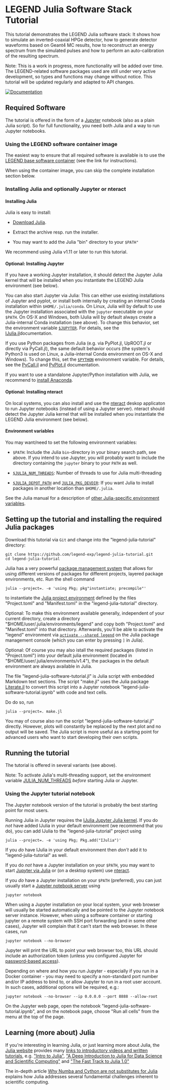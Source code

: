 # LEGEND Julia Software Stack Tutorial

This tutorial demonstrates the LEGEND Julia software stack: It shows how to simulate an inverted-coaxial HPGe detector, how to generate detector waveforms based on Geant4 MC results, how to reconstruct an energy spectrum from the simulated pulses and how to perform an auto-calibration of the resulting spectrum.

Note: This is a work in progress, more functionality will be added over time. The LEGEND-related software packages used are still under very active development, so types and functions may change without notice. This tutorial will be updated regularly and adapted to API changes.

[![Documentation](https://img.shields.io/badge/docs-main-blue.svg)](https://legend-exp.github.io/legend-julia-tutorial/main)


## Required Software

The tutorial is offered in the form of a [Jupyter](https://jupyter.org/) notebook (also as a plain Julia script). So for full functionality, you need both Julia and a way to run Jupyter notebooks.


### Using the LEGEND software container image

The easiest way to ensure that all required software is available is to use the [LEGEND base software container](https://github.com/legend-exp/legendexp_legend-base_img) (see the link for instructions).

When using the container image, you can skip the complete installation section below.


### Installing Julia and optionally Jupyter or nteract

#### Installing Julia

Julia is easy to install:

* [Download Julia](https://julialang.org/downloads/).

* Extract the archive resp. run the installer.

* You may want to add the Julia "bin" directory to your `$PATH"`

We recommend using Julia v1.11 or later to run this tutorial.


#### Optional: Installing Jupyter

If you have a working Jupyter installation, it should detect the Jupyter Julia kernel that will be installed when you instantiate the LEGEND Julia environment (see below).

You can also start Jupyter via Julia: This can either use existing installations of Jupyter and pyplot, or install both internally by creating an internal Conda installation within `$HOME/.julia/conda`. On Linux, Julia will by default to use the Jupyter installation associated with the `jupyter` executable on your `$PATH`. On OS-X and Windows, both IJulia will by default always create a Julia-internal Conda installation (see above). To change this behavior, set the environment variable [`$JUPYTER`](https://github.com/JuliaLang/IJulia.jl#installation). For details, see the [IJulia.jl](https://github.com/JuliaLang/IJulia.jl#installation)documentation.

If you use Python packages from Julia (e.g. via PyPlot.jl, UpROOT.jl or directly via PyCall.jl),
the same default behavior occurs (the system's Python3 is used on Linux, a Julia-internal Conda environment on OS-X and Windows). To change this, set the [`$PYTHON`](https://github.com/JuliaPy/PyCall.jl#specifying-the-python-version) environment variable. For details, see the [PyCall.jl](https://github.com/JuliaPy/PyCall.jl#specifying-the-python-version) and [PyPlot.jl](https://github.com/JuliaPy/PyPlot.jl) documentation.

If you want to use a standalone Jupyter/Python installation with Julia, we recommend to [install Anaconda](https://www.anaconda.com/distribution/).


#### Optional: Installing nteract

On local systems, you can also install and use the [nteract](https://nteract.io/) deskop applicaton to run Jupyter notebooks (instead of using a Jupyter server). nteract should detect the Jupyter Julia kernel that will be installed when you instantiate the LEGEND Julia environment (see below).


#### Environment variables

You may want/need to set the following environment variables:

* `$PATH`: Include the Julia `bin`-directory in your binary search path, see above.
If you intend to use Jupyter, you will probably want to include the directory containing the `jupyter` binary to your `PATH` as well.


* [`$JULIA_NUM_THREADS`](https://docs.julialang.org/en/v1/manual/environment-variables/#JULIA_NUM_THREADS-1): Number of threads to use for Julia multi-threading

* [`$JULIA_DEPOT_PATH`](https://julialang.github.io/Pkg.jl/v1/glossary/) and [`JULIA_PKG_DEVDIR`](https://julialang.github.io/Pkg.jl/v1/managing-packages/#Developing-packages-1): If you want Julia to install packages in another location than `$HOME/.julia`.

See the Julia manual for a description of [other Julia-specific environment variables](https://docs.julialang.org/en/v1/manual/environment-variables/).


## Setting up the tutorial and installing the required Julia packages

Download this tutorial via `Git` and change into the "legend-julia-tutorial" directory:

```shell
git clone https://github.com/legend-exp/legend-julia-tutorial.git
cd legend-julia-tutorial
```

Julia has a very powerful [package management system](https://julialang.github.io/Pkg.jl/v1/) that allows for using different versions of packages for different projects, layered package environments, etc. Run the shell command

```
julia --project=. -e 'using Pkg; pkg"instantiate; precompile"'
```

to instantiate the [Julia project environment](https://docs.julialang.org/en/v1/manual/code-loading/#Project-environments-1) defined by the files "Project.toml" and "Manifest.toml" in the "legend-julia-tutorial" directory.

Optional: To make this environment available generally, independent of your current directory, create a directory "$HOME/user/.julia/environments/legend" and copy both "Project.toml" and "Manifest.toml" into that directory. Afterwards, you'll be able to activate the "legend" environment via [`activate --shared legend`](https://julialang.github.io/Pkg.jl/v1/api/#Pkg.activate) on the Julia package management console (which you can enter by pressing `]` in Julia).

Optional: Of course you may also istall the required packages (listed in "Project.toml") into your default julia environment (located in "$HOME/user/.julia/environments/v1.4"), the packages in the default environment are always available in Julia.

The file "legend-julia-software-tutorial.jl" is Julia script with embedded Markdown text sections. The script "make.jl" uses the Julia package [Literate.jl](https://github.com/fredrikekre/Literate.jl) to convert this script into a Jupyter notebook "legend-julia-software-tutorial.ipynb" with code and text cells.

Do do so, run

```shell
julia --project=. make.jl
```

You may of course also run the script "legend-julia-software-tutorial.jl" directly. However, plots will constantly be replaced by the next plot and no output will be saved. The Julia script is more useful as a starting point for advanced users who want to start developing their own scripts.


## Running the tutorial

The tutorial is offered in several variants (see above).

Note: To activate Julia's multi-threading support, set the environment variable [JULIA_NUM_THREADS](https://docs.julialang.org/en/v1.0/manual/environment-variables/#JULIA_NUM_THREADS-1) *before* starting Julia or Jupyter.


### Using the Jupyter tutorial notebook

The Jupyter notebook version of the tutorial is probably the best starting point for most users.

Running Julia in Jupyter requires the [IJulia Jupyter Julia kernel](https://github.com/JuliaLang/IJulia.jl). If you do *not* have added IJulia in your default environment (we recommend that you do), you can add IJulia to the "legend-julia-tutorial" project using

```shell
julia --project=. -e 'using Pkg; Pkg.add("IJulia")'
```

If you *do* have IJulia in your default environment then *don't* add it to "legend-julia-tutorial" as well.

If you do *not* have a Jupyter installation on your `$PATH`, you may want to start [Jupyter via Julia](https://julialang.github.io/IJulia.jl/stable/manual/running/) or (on a desktop system) use [nteract](https://nteract.io/).

If you *do* have a Jupyter installation on your `$PATH` (preferred), you can just usually start a [Jupyter notebook server](https://jupyter-notebook.readthedocs.io/en/stable/) using

```shell
jupyter notebook
```

When using a Jupyter installation on your local system, your web browser will usually be started automatically and be pointed to the Jupyter notebook server instance. However, when using a software container or starting jupyter on a remote system with SSH port forwarding (and in some other cases), Jupyter will complain that it can't start the web browser. In these cases, run

```shell
jupyter notebook --no-browser
```

Jupyter will print the URL to point your web browser too, this URL should include an authorization token (unless you configured Jupyter for [password-based access](https://jupyter-notebook.readthedocs.io/en/stable/security.html#alternatives-to-token-authentication)).

Depending on where and how you run Jupyter - especially if you run in a Docker container - you may need to specify a non-standard port number and/or IP address to bind to, or allow Jupyter to run in a root user account. In such cases, additional options will be required, e.g.:

```shell
jupyter notebook --no-browser --ip 0.0.0.0 --port 8888 --allow-root
```

On the Jupyter web page, open the notebook "legend-julia-software-tutorial.ipynb", and on the notebook page, choose "Run all cells" from the menu at the top of the page.


## Learning (more about) Julia

If you're interesting in learning Julia, or just learning more about Julia, the [Julia website](https://julialang.org/) provides many [links to introductory videos and written tutorials](https://julialang.org/learning/), e.g. ["Intro to Julia"](https://www.youtube.com/watch?v=fMa1qSg_LxA),
["A Deep Introduction to Julia for Data Science and Scientific Computing"](http://ucidatascienceinitiative.github.io/IntroToJulia/)
and ["The Fast Track to Julia 1.0"](https://juliadocs.github.io/Julia-Cheat-Sheet/)

The in-depth article [Why Numba and Cython are not substitutes for Julia](http://www.stochasticlifestyle.com/why-numba-and-cython-are-not-substitutes-for-julia/) explains how Julia addresses several fundamental challenges inherent to scientific computing.
